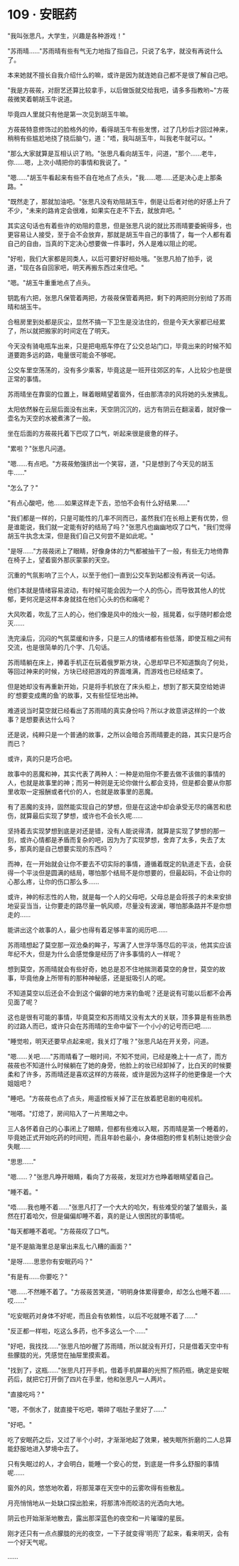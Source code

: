 <link rel="stylesheet" href="../styles/text.css" />
<h1>109 · 安眠药</h1>

"我叫张思凡，大学生，兴趣是各种游戏！"

"苏雨晴……"苏雨晴有些有气无力地指了指自己，只说了名字，就没有再说什么了。

本来她就不擅长自我介绍什么的嘛，或许是因为就连她自己都不是很了解自己吧。

"我是方莜莜，对厨艺还算比较拿手，以后做饭就交给我吧，请多多指教哟\~"方莜莜微笑着朝胡玉牛说道。

毕竟四人里就只有他是第一次见到胡玉牛嘛。

方莜莜特意修饰过的脸格外的帅，看得胡玉牛有些发愣，过了几秒后才回过神来，稍稍有些尴尬地挠了挠后脑勺，道："唔，我叫胡玉牛，叫我老牛就可以。"

"那么大家就算是互相认识了哟。"张思凡看向胡玉牛，问道，"那个……老牛，你……嗯，上次小晴把你的事情和我说了。"

"嗯……"胡玉牛看起来有些不自在地点了点头，"我……嗯……还是决心走上那条路。"

"既然走了，那就加油吧。"张思凡没有劝阻胡玉牛，倒是让后者对他的好感上升了不少，"未来的路肯定会很难，如果实在走不下去，就放弃吧。"

其实这句话也有着些许的劝阻的意思，但是张思凡说的就比苏雨晴要委婉得多，也更容易让人接受，至于会不会放弃，那就是胡玉牛自己的事情了，每一个人都有着自己的自由，当真的下定决心想要做一件事时，外人是难以阻止的呢。

"好啦，我们大家都是同类人，以后可要好好相处哦。"张思凡拍了拍手，说道，"现在各自回家吧，明天再搬东西过来住吧。"

"嗯。"胡玉牛重重地点了点头。

钥匙有六把，张思凡保管着两把，方莜莜保管着两把，剩下的两把则分别给了苏雨晴和胡玉牛。

合租房里到处都是灰尘，显然不搞一下卫生是没法住的，但是今天大家都已经累了，所以就把搬家的时间定在了明天。

今天没有骑电瓶车出来，只是把电瓶车停在了公交总站门口，毕竟出来的时候不知道要跑多远的路，电量很可能会不够呢。

公交车里空荡荡的，没有多少乘客，毕竟这是一班开往郊区的车，人比较少也是很正常的事情。

苏雨晴坐在靠窗的位置上，眯着眼睛望着窗外，任由那清凉的风将她的头发拂乱。

太阳依然躲在云层后面没有出来，天空阴沉沉的，远方有阴云在翻滚着，就好像一壶名为天空的水被煮沸了一般。

坐在后面的方莜莜托着下巴叹了口气，听起来很是疲惫的样子。

"累啦？"张思凡问道。

"嗯……有点吧。"方莜莜勉强挤出一个笑容，道，"只是想到了今天见的胡玉牛……"

"怎么了？"

"有点心酸吧，他……如果这样走下去，恐怕不会有什么好结果……"

"我们都是一样的，只是可能性的几率不同而已，虽然我们在长相上更有优势，但是谁能说，我们就一定能有好的结局了吗？"张思凡也幽幽地叹了口气，"我们觉得胡玉牛执念太深，但是我们自己又何尝不是如此呢。"

"是呀……"方莜莜闭上了眼睛，好像身体的力气都被抽干了一般，有些无力地倚靠在椅子上，望着窗外那灰蒙蒙的天空。

沉重的气氛影响了三个人，以至于他们一直到公交车到站都没有再说一句话。

他们本就是情绪容易波动，有时候可能会因为一个人的伤心，而导致其他人的忧郁，更何况是这样本身就挂在他们心头的伤和痛呢？

大风吹着，吹乱了三人的心，他们像是风中的烛火一般，摇晃着，似乎随时都会熄灭……

洗完澡后，沉闷的气氛菜缓和许多，只是三人的情绪都有些低落，即使互相之间有交流，也是很简单的几个字、几句话。

苏雨晴躺在床上，捧着手机正在玩着俄罗斯方块，心思却早已不知道飘向了何处，等回过神来的时候，方块已经把游戏的界面堆满，而游戏也已经结束了。

但是她却没有再重新开始，只是将手机放在了床头柜上，想到了那天莫空给她讲的'想要变成鹰的鱼'的故事，又有些怔怔地出神。

难道说当时莫空就已经看出了苏雨晴的真实身份吗？所以才故意讲这样的一个故事？是想要表达什么吗？

还是说，纯粹只是一个普通的故事，之所以会暗合苏雨晴要走的路，其实只是巧合而已？

或许，真的只是巧合吧。

故事中的恶魔和神，其实代表了两种人：一种是劝阻你不要去做不该做的事情的人，也就是故事里的神；而另一种则是无论你做什么都会支持，但是都会要从你那里收取一定报酬或者代价的人，也就是故事里的恶魔。

有了恶魔的支持，固然能实现自己的梦想，但是在这途中却会承受无尽的痛苦和悲伤，就算最后实现了梦想，或许也不会长久呢……

坚持着去实现梦想到底是对还是错，没有人能说得清，就算是实现了梦想的那一刻，或许心情都是矛盾而复杂的吧，因为为了实现梦想，舍弃了太多，失去了太多，那真的是自己想要实现的东西吗？

而神，在一开始就会让你不要去不切实际的事情，遵循着既定的轨道走下去，会获得一个平淡但是圆满的结局，哪怕那个结局不是你想要的，但最起码，不会让你的心那么疼，让你的伤口那么多……

或许，神的标志性的人物，就是每一个人的父母吧，父母总是会将孩子的未来安排地妥妥当当，让你要走的路尽量一帆风顺，尽量没有波澜，哪怕那条路并不是你想走的……

能讲出这个故事的人，最少也得有着足够丰富的阅历吧……

苏雨晴想起了莫空那一双沧桑的眸子，写满了人世浮华落尽后的平淡，他其实应该年纪不大，但是为什么会感觉像是经历了许多事情的人一样呢？

想到莫空，苏雨晴就会有些好奇，她总是忍不住地揣测着莫空的身世，莫空的故事，毕竟他身上所带有的那种神秘感，还是挺吸引人的呢。

不知道莫空以后还会不会到这个偏僻的地方来钓鱼呢？还是说有可能以后都不会再见面了呢？

这也是很有可能的事情，毕竟莫空和苏雨晴又没有太大的关联，顶多算是有些熟悉的过路人而已，或许只会在苏雨晴的生命中留下一个小小的记号而已吧……

"睡觉啦，明天还要早点起来呢，我关灯了哦？"张思凡站在开关旁，问道。

"嗯……关吧……"苏雨晴看了一眼时间，不知不觉间，已经是晚上十一点了，而方莜莜也不知道什么时候躺在了她的身旁，他脸上的妆已经卸掉了，比白天的时候要柔和了许多，苏雨晴还是喜欢这样的方莜莜，或许是因为这样子的他更像是一个大姐姐吧？

"睡吧。"方莜莜也点了点头，用遥控板关掉了正在放着肥皂剧的电视机。

"啪嗒。"灯熄了，房间陷入了一片黑暗之中。

三人各怀着自己的心事闭上了眼睛，但都有些难以入眠，苏雨晴是第一个睡着的，毕竟她正式开始吃药的时间短，而且年龄也最小，身体细胞的修复机制让她很少会失眠……

"思思……"

"嗯……？"张思凡睁开眼睛，看向了方莜莜，发现对方也睁着眼睛望着自己。

"睡不着。"

"唔……我也睡不着……"张思凡打了一个大大的哈欠，有些难受的皱了皱眉头，虽然在打着哈欠，但是偏偏却睡不着，真的是让人很困扰的事情呢。

"每天都睡不着呢。"方莜莜叹了口气。

"是不是脑海里总是窜出来乱七八糟的画面？"

"是呀……思思你有安眠药吗？"

"有是有……你要吃？"

"嗯……不然睡不着了。"方莜莜苦笑道，"明明身体累得要命，却怎么也睡不着……哎……"

"吃安眠药对身体不好呢，而且会有依赖性，以后不吃就睡不着了……"

"反正都一样啦，吃这么多药，也不多这么一个……"

"好吧，我找找……"张思凡怕吵醒了苏雨晴，所以就没有开灯，只是借着天空中有些朦胧的光，凭感觉在抽屉里摸索着。

"找到了，这瓶……"张思凡打开手机，借着手机屏幕的光照了照药瓶，确定是安眠药后，就把它打开倒了四片在手里，他和张思凡一人两片。

"直接吃吗？"

"嗯，不倒水了，就直接干吃吧，嚼碎了咽肚子里好了……"

"好吧。"

吃了安眠药之后，又过了半个小时，才渐渐地起了效果，被失眠所折磨的二人总算能舒服地进入梦境中去了。

只有失眠过的人，才会明白，能睡一个安心的觉，到底是一件多么舒服的事情呢……

窗外的风，悠悠地吹着，将那笼罩在天空中的云雾吹得有些散乱。

月亮悄悄地从一处缺口探出脸来，将那清冷而皎洁的光洒向大地。

阴云也开始渐渐地散去，露出那深蓝色的夜空和一片璀璨的星辰。

刚才还只有一点点朦胧的光的夜空，一下子就变得'明亮'了起来，看来明天，会有一个好天气呢。

……
